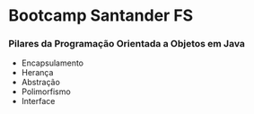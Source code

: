 # Bootcamp Santander FS

### Pilares da Programação Orientada a Objetos em Java

- Encapsulamento
- Herança
- Abstração
- Polimorfismo
- Interface
